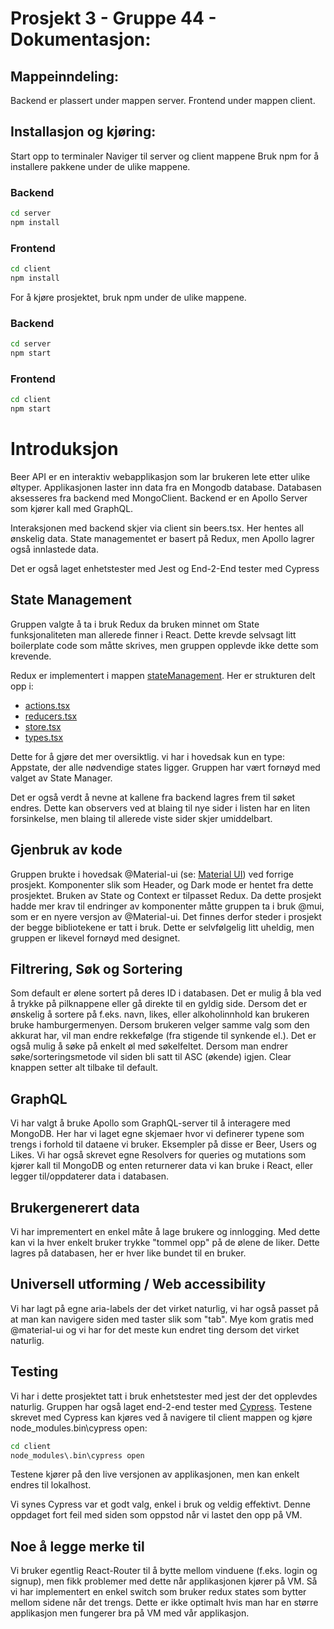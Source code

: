 # Prosjekt 3 - Gruppe 44 - Dokumentasjon:

## Mappeinndeling:

Backend er plassert under mappen server. Frontend under mappen client.

## Installasjon og kjøring:

Start opp to terminaler
Naviger til server og client mappene
Bruk npm for å installere pakkene under de ulike mappene.

### Backend

```bash
cd server
npm install

```

### Frontend

```bash
cd client
npm install
```

For å kjøre prosjektet, bruk npm under de ulike mappene.

### Backend

```bash
cd server
npm start

```

### Frontend

```bash
cd client
npm start

```

# Introduksjon

Beer API er en interaktiv webapplikasjon som lar brukeren lete etter ulike øltyper. Applikasjonen laster inn data fra en Mongodb database. Databasen aksesseres fra backend med MongoClient. Backend er en Apollo Server som kjører kall med GraphQL.

Interaksjonen med backend skjer via client sin beers.tsx. Her hentes all ønskelig data. State managementet er basert på Redux, men Apollo lagrer også innlastede data.

Det er også laget enhetstester med Jest og End-2-End tester med Cypress

## State Management

Gruppen valgte å ta i bruk Redux da bruken minnet om State funksjonaliteten man allerede finner i React. Dette krevde selvsagt litt boilerplate code som måtte skrives, men gruppen opplevde ikke dette som krevende.

Redux er implementert i mappen [stateManagement](https://gitlab.stud.idi.ntnu.no/it2810-h21/team-44/prosjekt-3/-/tree/master/client/src/stateManagement). Her er strukturen delt opp i:

- [actions.tsx](https://gitlab.stud.idi.ntnu.no/it2810-h21/team-44/prosjekt-3/-/blob/master/client/src/stateManagement/actions.tsx)
- [reducers.tsx](https://gitlab.stud.idi.ntnu.no/it2810-h21/team-44/prosjekt-3/-/blob/master/client/src/stateManagement/reducers.tsx)
- [store.tsx](https://gitlab.stud.idi.ntnu.no/it2810-h21/team-44/prosjekt-3/-/blob/master/client/src/stateManagement/store.tsx)
- [types.tsx](https://gitlab.stud.idi.ntnu.no/it2810-h21/team-44/prosjekt-3/-/blob/master/client/src/stateManagement/types.tsx)

Dette for å gjøre det mer oversiktlig. vi har i hovedsak kun en type: Appstate, der alle nødvendige states ligger. Gruppen har vært fornøyd med valget av State Manager.

Det er også verdt å nevne at kallene fra backend lagres frem til søket endres. Dette kan observers ved at blaing til nye sider i listen har en liten forsinkelse, men blaing til allerede viste sider skjer umiddelbart.

## Gjenbruk av kode

Gruppen brukte i hovedsak @Material-ui (se: [Material UI](https://mui.com/)) ved forrige prosjekt. Komponenter slik som Header, og Dark mode er hentet fra dette prosjektet. Bruken av State og Context er tilpasset Redux. Da dette prosjekt hadde mer krav til endringer av komponenter måtte gruppen ta i bruk @mui, som er en nyere versjon av @Material-ui. Det finnes derfor steder i prosjekt der begge bibliotekene er tatt i bruk. Dette er selvfølgelig litt uheldig, men gruppen er likevel fornøyd med designet.

## Filtrering, Søk og Sortering

Som default er ølene sortert på deres ID i databasen. Det er mulig å bla ved å trykke på pilknappene eller gå direkte til en gyldig side. Dersom det er ønskelig å sortere på f.eks. navn, likes, eller alkoholinnhold kan brukeren bruke hamburgermenyen. Dersom brukeren velger samme valg som den akkurat har, vil man endre rekkefølge (fra stigende til synkende el.). Det er også mulig å søke på enkelt øl med søkelfeltet. Dersom man endrer søke/sorteringsmetode vil siden bli satt til ASC (økende) igjen. Clear knappen setter alt tilbake til default.

## GraphQL

Vi har valgt å bruke Apollo som GraphQL-server til å interagere med MongoDB. Her har vi laget egne skjemaer hvor vi definerer typene
som trengs i forhold til dataene vi bruker. Eksempler på disse er Beer, Users og Likes. Vi har også skrevet egne Resolvers for queries og mutations som kjører kall til MongoDB og enten returnerer data vi kan bruke i React, eller legger til/oppdaterer data i databasen.

## Brukergenerert data

Vi har imprementert en enkel måte å lage brukere og innlogging. Med dette kan vi la hver enkelt bruker trykke "tommel opp" på de ølene de liker. Dette lagres på databasen, her er hver like bundet til en bruker.

## Universell utforming / Web accessibility

Vi har lagt på egne aria-labels der det virket naturlig, vi har også passet på at man kan navigere siden med taster slik som "tab". Mye kom gratis med @material-ui og vi har for det meste kun endret ting dersom det virket naturlig.

## Testing

Vi har i dette prosjektet tatt i bruk enhetstester med jest der det opplevdes naturlig. Gruppen har også laget end-2-end tester med [Cypress](https://www.cypress.io/). Testene skrevet med Cypress kan kjøres ved å navigere til client mappen og kjøre node_modules\.bin\cypress open:

```bash
cd client
node_modules\.bin\cypress open
```

Testene kjører på den live versjonen av applikasjonen, men kan enkelt endres til lokalhost.

Vi synes Cypress var et godt valg, enkel i bruk og veldig effektivt. Denne oppdaget fort feil med siden som oppstod når vi lastet den opp på VM.

## Noe å legge merke til

Vi bruker egentlig React-Router til å bytte mellom vinduene (f.eks. login og signup), men fikk problemer med dette når applikasjonen kjører på VM. Så vi har implementert en enkel switch som bruker redux states som bytter mellom sidene når det trengs. Dette er ikke optimalt hvis man har en større applikasjon men fungerer bra på VM med vår applikasjon.
